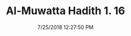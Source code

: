 ---
title        : "Al-Muwatta Hadith 1. 16"
date         : 7/25/2018 12:27:50 PM
draft        : false
type         : "hadith"
layout       : "hadith"
BookCode     : "AMH"
VolumeNumber : "1"
HadithNumber : "16"
categories  :  ["Prayer Time - Catching a Rak'a of the Prayer"]
---